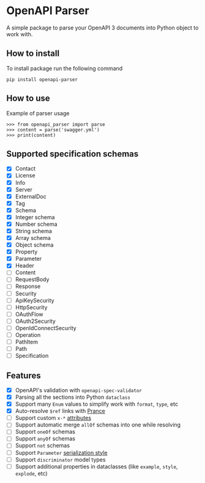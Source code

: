 # OpenAPI Parser

A simple package to parse your OpenAPI 3 documents into Python object to work with.

## How to install

To install package run the following command

```
pip install openapi-parser
```

## How to use

Example of parser usage

```
>>> from openapi_parser import parse
>>> content = parse('swagger.yml')
>>> print(content)
```

## Supported specification schemas
- [x] Contact
- [x] License
- [x] Info
- [x] Server
- [x] ExternalDoc
- [x] Tag
- [x] Schema
- [x] Integer schema
- [x] Number schema
- [x] String schema
- [x] Array schema
- [x] Object schema
- [x] Property
- [x] Parameter
- [x] Header
- [ ] Content
- [ ] RequestBody
- [ ] Response
- [ ] Security
- [ ] ApiKeySecurity
- [ ] HttpSecurity
- [ ] OAuthFlow
- [ ] OAuth2Security
- [ ] OpenIdConnectSecurity
- [ ] Operation
- [ ] PathItem
- [ ] Path
- [ ] Specification

## Features

- [x] OpenAPI's validation with `openapi-spec-validator`
- [x] Parsing all the sections into Python `dataclass`
- [x] Support many `Enum` values to simplify work with `format`, `type`, etc
- [x] Auto-resolve `$ref` links with [Prance](https://pypi.org/project/prance)
- [ ] Support custom `x-*` [attributes](https://github.com/OAI/OpenAPI-Specification/blob/master/versions/3.0.3.md#specification-extensions)
- [ ] Support automatic merge `allOf` schemas into one while resolving
- [ ] Support `oneOf` schemas
- [ ] Support `anyOf` schemas
- [ ] Support `not` schemas
- [ ] Support `Parameter` [serialization style](https://github.com/OAI/OpenAPI-Specification/blob/master/versions/3.0.3.md#fixed-fields-10)
- [ ] Support `discriminator` model types
- [ ] Support additional properties in dataclasses (like `example`, `style`, `explode`, etc)